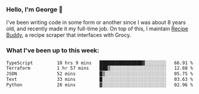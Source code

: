 ### Hello, I'm George 👋

I've been writing code in some form or another since I was about 8 years old, and recently made it my full-time job. On top of this, I maintain [Recipe Buddy](https://github.com/georgegebbett/recipe-buddy), a recipe scraper that interfaces with Grocy.  

<!--
**georgegebbett/georgegebbett** is a ✨ _special_ ✨ repository because its `README.md` (this file) appears on your GitHub profile.

Here are some ideas to get you started:

- 🔭 I’m currently working on ...
- 🌱 I’m currently learning ...
- 👯 I’m looking to collaborate on ...
- 🤔 I’m looking for help with ...
- 💬 Ask me about ...
- 📫 How to reach me: ...
- 😄 Pronouns: ...
- ⚡ Fun fact: ...
-->

### What I've been up to this week:
<!--START_SECTION:waka-->

```txt
TypeScript         10 hrs 9 mins   ████████████████▓░░░░░░░░   66.91 %
Terraform          1 hr 57 mins    ███▒░░░░░░░░░░░░░░░░░░░░░   12.88 %
JSON               52 mins         █▒░░░░░░░░░░░░░░░░░░░░░░░   05.75 %
Text               33 mins         █░░░░░░░░░░░░░░░░░░░░░░░░   03.63 %
Python             26 mins         ▓░░░░░░░░░░░░░░░░░░░░░░░░   02.96 %
```

<!--END_SECTION:waka-->
